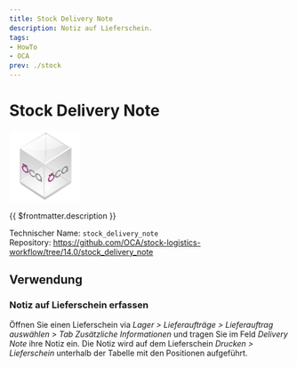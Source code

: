 ```yaml
---
title: Stock Delivery Note
description: Notiz auf Lieferschein.
tags:
- HowTo
- OCA
prev: ./stock
---
```

# Stock Delivery Note
![icon_oca_app](attachments/icon_oca_app.png)

{{ $frontmatter.description }}

Technischer Name: `stock_delivery_note`\
Repository: <https://github.com/OCA/stock-logistics-workflow/tree/14.0/stock_delivery_note>

## Verwendung

### Notiz auf Lieferschein erfassen

Öffnen Sie einen Lieferschein via *Lager > Lieferaufträge > Lieferauftrag auswählen > Tab Zusätzliche Informationen* und tragen Sie im Feld *Delivery Note* ihre Notiz ein. Die Notiz wird auf dem Lieferschein *Drucken > Lieferschein* unterhalb der Tabelle mit den Positionen aufgeführt.